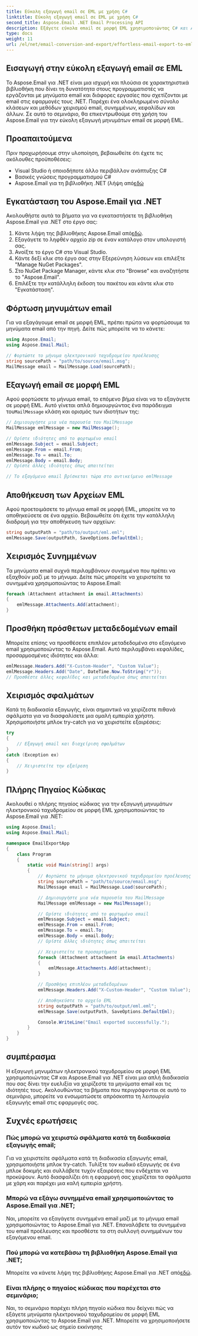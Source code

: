 ```yaml
---
title: Εύκολη εξαγωγή email σε EML με χρήση C#
linktitle: Εύκολη εξαγωγή email σε EML με χρήση C#
second_title: Aspose.Email .NET Email Processing API
description: Εξάγετε εύκολα email σε μορφή EML χρησιμοποιώντας C# και Aspose.Email για .NET. Μάθετε βήμα προς βήμα με παραδείγματα πηγαίου κώδικα.
type: docs
weight: 11
url: /el/net/email-conversion-and-export/effortless-email-export-to-eml-using-csharp/
---
```


## Εισαγωγή στην εύκολη εξαγωγή email σε EML

Το Aspose.Email για .NET είναι μια ισχυρή και πλούσια σε χαρακτηριστικά βιβλιοθήκη που δίνει τη δυνατότητα στους προγραμματιστές να εργάζονται με μηνύματα email και διάφορες εργασίες που σχετίζονται με email στις εφαρμογές τους .NET. Παρέχει ένα ολοκληρωμένο σύνολο κλάσεων και μεθόδων χειρισμού email, συνημμένων, κεφαλίδων και άλλων. Σε αυτό το σεμινάριο, θα επικεντρωθούμε στη χρήση του Aspose.Email για την εύκολη εξαγωγή μηνυμάτων email σε μορφή EML.

## Προαπαιτούμενα

Πριν προχωρήσουμε στην υλοποίηση, βεβαιωθείτε ότι έχετε τις ακόλουθες προϋποθέσεις:

- Visual Studio ή οποιοδήποτε άλλο περιβάλλον ανάπτυξης C#
- Βασικές γνώσεις προγραμματισμού C#
-  Aspose.Email για τη βιβλιοθήκη .NET (λήψη από[εδώ](https://downloads.aspose.com/email/net)

## Εγκατάσταση του Aspose.Email για .NET

Ακολουθήστε αυτά τα βήματα για να εγκαταστήσετε τη βιβλιοθήκη Aspose.Email για .NET στο έργο σας:

1.  Κάντε λήψη της βιβλιοθήκης Aspose.Email από[εδώ](https://releases.aspose.com/email/net).
2. Εξαγάγετε το ληφθέν αρχείο zip σε έναν κατάλογο στον υπολογιστή σας.
3. Ανοίξτε το έργο C# στο Visual Studio.
4. Κάντε δεξί κλικ στο έργο σας στην Εξερεύνηση λύσεων και επιλέξτε "Manage NuGet Packages".
5. Στο NuGet Package Manager, κάντε κλικ στο "Browse" και αναζητήστε το "Aspose.Email".
6. Επιλέξτε την κατάλληλη έκδοση του πακέτου και κάντε κλικ στο "Εγκατάσταση".

## Φόρτωση μηνυμάτων email

Για να εξαγάγουμε email σε μορφή EML, πρέπει πρώτα να φορτώσουμε τα μηνύματα email από την πηγή. Δείτε πώς μπορείτε να το κάνετε:

```csharp
using Aspose.Email;
using Aspose.Email.Mail;

// Φορτώστε το μήνυμα ηλεκτρονικού ταχυδρομείου προέλευσης
string sourcePath = "path/to/source/email.msg";
MailMessage email = MailMessage.Load(sourcePath);
```

## Εξαγωγή email σε μορφή EML

 Αφού φορτώσετε το μήνυμα email, το επόμενο βήμα είναι να το εξαγάγετε σε μορφή EML. Αυτό γίνεται απλά δημιουργώντας ένα παράδειγμα του`MailMessage` κλάση και ορισμός των ιδιοτήτων της:

```csharp
// Δημιουργήστε μια νέα παρουσία του MailMessage
MailMessage emlMessage = new MailMessage();

// Ορίστε ιδιότητες από το φορτωμένο email
emlMessage.Subject = email.Subject;
emlMessage.From = email.From;
emlMessage.To = email.To;
emlMessage.Body = email.Body;
// Ορίστε άλλες ιδιότητες όπως απαιτείται

// Το εξαγόμενο email βρίσκεται τώρα στο αντικείμενο emlMessage
```

## Αποθήκευση των Αρχείων EML

Αφού προετοιμάσετε το μήνυμα email σε μορφή EML, μπορείτε να το αποθηκεύσετε σε ένα αρχείο. Βεβαιωθείτε ότι έχετε την κατάλληλη διαδρομή για την αποθήκευση των αρχείων:

```csharp
string outputPath = "path/to/output/eml.eml";
emlMessage.Save(outputPath, SaveOptions.DefaultEml);
```

## Χειρισμός Συνημμένων

Τα μηνύματα email συχνά περιλαμβάνουν συνημμένα που πρέπει να εξαχθούν μαζί με το μήνυμα. Δείτε πώς μπορείτε να χειριστείτε τα συνημμένα χρησιμοποιώντας το Aspose.Email:

```csharp
foreach (Attachment attachment in email.Attachments)
{
    emlMessage.Attachments.Add(attachment);
}
```

## Προσθήκη πρόσθετων μεταδεδομένων email

Μπορείτε επίσης να προσθέσετε επιπλέον μεταδεδομένα στο εξαγόμενο email χρησιμοποιώντας το Aspose.Email. Αυτό περιλαμβάνει κεφαλίδες, προσαρμοσμένες ιδιότητες και άλλα:

```csharp
emlMessage.Headers.Add("X-Custom-Header", "Custom Value");
emlMessage.Headers.Add("Date", DateTime.Now.ToString("r"));
// Προσθέστε άλλες κεφαλίδες και μεταδεδομένα όπως απαιτείται
```

## Χειρισμός σφαλμάτων

Κατά τη διαδικασία εξαγωγής, είναι σημαντικό να χειρίζεστε πιθανά σφάλματα για να διασφαλίσετε μια ομαλή εμπειρία χρήστη. Χρησιμοποιήστε μπλοκ try-catch για να χειριστείτε εξαιρέσεις:

```csharp
try
{
    // Εξαγωγή email και διαχείριση σφαλμάτων
}
catch (Exception ex)
{
    // Χειριστείτε την εξαίρεση
}
```

## Πλήρης Πηγαίος Κώδικας

Ακολουθεί ο πλήρης πηγαίος κώδικας για την εξαγωγή μηνυμάτων ηλεκτρονικού ταχυδρομείου σε μορφή EML χρησιμοποιώντας το Aspose.Email για .NET:

```csharp
using Aspose.Email;
using Aspose.Email.Mail;

namespace EmailExportApp
{
    class Program
    {
        static void Main(string[] args)
        {
            // Φορτώστε το μήνυμα ηλεκτρονικού ταχυδρομείου προέλευσης
            string sourcePath = "path/to/source/email.msg";
            MailMessage email = MailMessage.Load(sourcePath);

            // Δημιουργήστε μια νέα παρουσία του MailMessage
            MailMessage emlMessage = new MailMessage();

            // Ορίστε ιδιότητες από το φορτωμένο email
            emlMessage.Subject = email.Subject;
            emlMessage.From = email.From;
            emlMessage.To = email.To;
            emlMessage.Body = email.Body;
            // Ορίστε άλλες ιδιότητες όπως απαιτείται

            // Χειριστείτε τα προσαρτήματα
            foreach (Attachment attachment in email.Attachments)
            {
                emlMessage.Attachments.Add(attachment);
            }

            // Προσθήκη επιπλέον μεταδεδομένων
            emlMessage.Headers.Add("X-Custom-Header", "Custom Value");

            // Αποθηκεύστε το αρχείο EML
            string outputPath = "path/to/output/eml.eml";
            emlMessage.Save(outputPath, SaveOptions.DefaultEml);

            Console.WriteLine("Email exported successfully.");
        }
    }
}
```

## συμπέρασμα

Η εξαγωγή μηνυμάτων ηλεκτρονικού ταχυδρομείου σε μορφή EML χρησιμοποιώντας C# και Aspose.Email για .NET είναι μια απλή διαδικασία που σας δίνει την ευελιξία να χειρίζεστε τα μηνύματα email και τις ιδιότητές τους. Ακολουθώντας τα βήματα που περιγράφονται σε αυτό το σεμινάριο, μπορείτε να ενσωματώσετε απρόσκοπτα τη λειτουργία εξαγωγής email στις εφαρμογές σας.

## Συχνές ερωτήσεις

### Πώς μπορώ να χειριστώ σφάλματα κατά τη διαδικασία εξαγωγής email;

Για να χειριστείτε σφάλματα κατά τη διαδικασία εξαγωγής email, χρησιμοποιήστε μπλοκ try-catch. Τυλίξτε τον κωδικό εξαγωγής σε ένα μπλοκ δοκιμής και συλλάβετε τυχόν εξαιρέσεις που ενδέχεται να προκύψουν. Αυτό διασφαλίζει ότι η εφαρμογή σας χειρίζεται τα σφάλματα με χάρη και παρέχει μια καλή εμπειρία χρήστη.

### Μπορώ να εξάγω συνημμένα email χρησιμοποιώντας το Aspose.Email για .NET;

Ναι, μπορείτε να εξαγάγετε συνημμένα email μαζί με το μήνυμα email χρησιμοποιώντας το Aspose.Email για .NET. Επαναλάβετε τα συνημμένα του email προέλευσης και προσθέστε τα στη συλλογή συνημμένων του εξαγόμενου email.

### Πού μπορώ να κατεβάσω τη βιβλιοθήκη Aspose.Email για .NET;

 Μπορείτε να κάνετε λήψη της βιβλιοθήκης Aspose.Email για .NET από[εδώ](https://downloads.aspose.com/email/net).

### Είναι πλήρης ο πηγαίος κώδικας που παρέχεται στο σεμινάριο;

Ναι, το σεμινάριο παρέχει πλήρη πηγαίο κώδικα που δείχνει πώς να εξάγετε μηνύματα ηλεκτρονικού ταχυδρομείου σε μορφή EML χρησιμοποιώντας το Aspose.Email για .NET. Μπορείτε να χρησιμοποιήσετε αυτόν τον κωδικό ως σημείο εκκίνησης